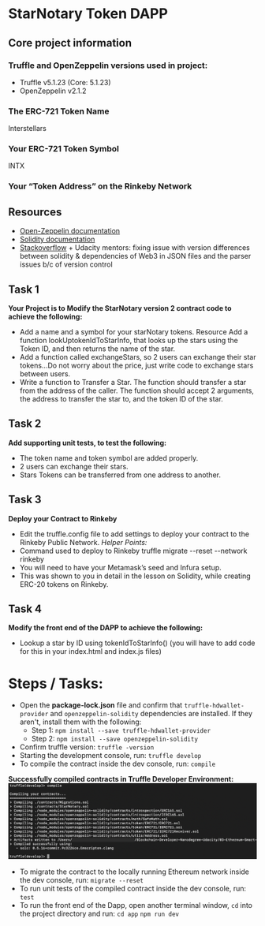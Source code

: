 # StarNotary Token DAPP

## Core project information

### Truffle and OpenZeppelin versions used in project:
- Truffle v5.1.23 (Core: 5.1.23)
- OpenZeppelin v2.1.2

### The ERC-721 Token Name
Interstellars

### Your ERC-721 Token Symbol
INTX

### Your “Token Address” on the Rinkeby Network

## Resources
- [Open-Zeppelin documentation](https://docs.openzeppelin.com/cli/2.8/faq])
- [Solidity documentation](https://solidity.readthedocs.io/en/v0.6.7/)
- [Stackoverflow](https://stackoverflow.com/questions/54210366/why-does-the-solidity-compiler-throw-a-parse-error-on-import-statements-whats) + Udacity mentors: fixing issue with version differences between solidity & dependencies of Web3 in JSON files and the parser issues b/c of version control


## Task 1
**Your Project is to Modify the StarNotary version 2 contract code to achieve the following:**
- Add a name and a symbol for your starNotary tokens. Resource
Add a function lookUptokenIdToStarInfo, that looks up the stars using the Token ID, and then returns the name of the star.
- Add a function called exchangeStars, so 2 users can exchange their star tokens...Do not worry about the price, just write code to exchange stars between users.
- Write a function to Transfer a Star. The function should transfer a star from the address of the caller. The function should accept 2 arguments, the address to transfer the star to, and the token ID of the star.

## Task 2
**Add supporting unit tests, to test the following:**
- The token name and token symbol are added properly.
- 2 users can exchange their stars.
- Stars Tokens can be transferred from one address to another.

## Task 3
**Deploy your Contract to Rinkeby**
- Edit the truffle.config file to add settings to deploy your contract to the Rinkeby Public Network.
*Helper Points:*
- Command used to deploy to Rinkeby truffle migrate --reset --network rinkeby
- You will need to have your Metamask’s seed and Infura setup.
- This was shown to you in detail in the lesson on Solidity, while creating ERC-20 tokens on Rinkeby.

## Task 4
**Modify the front end of the DAPP to achieve the following:**
- Lookup a star by ID using tokenIdToStarInfo() (you will have to add code for this in your index.html and index.js files)


# Steps / Tasks:

- Open the **package-lock.json** file and confirm that `truffle-hdwallet-provider` and `openzeppelin-solidity` dependencies are installed. If they aren't, install them with the following:
    - Step 1: 
    `npm install --save truffle-hdwallet-provider`
    - Step 2: 
    `npm install --save openzeppelin-solidity`
- Confirm truffle version: 
`truffle -version`
- Starting the development console, run: 
`truffle develop`
- To compile the contract inside the dev console, run: 
`compile`

**Successfully compiled contracts in Truffle Developer Environment:**
![image](https://github.com/BrianHHough/Blockchain-Developer-Nanodegree-Udacity/blob/master/Documentation/Project-StarNotary/Contracts-compiled-successfully.png)

- To migrate the contract to the locally running Ethereum network inside the dev console, run: 
`migrate --reset`
- To run unit tests of the compiled contract inside the dev console, run:
`test`
- To run the front end of the Dapp, open another terminal window, `cd` into the project directory and run:
`cd app`
`npm run dev`



